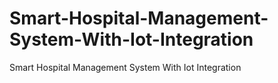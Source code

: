 # Smart-Hospital-Management-System-With-Iot-Integration
Smart Hospital Management System With Iot Integration
